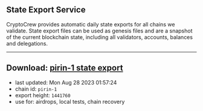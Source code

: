 ## State Export Service
CryptoCrew provides automatic daily state exports for all chains we validate. State export files can be used as genesis files and are a snapshot of the current blockchain state, including all validators, accounts, balances and delegations.

---
**Download: [pirin-1 state export](https://dl.ccvalidators.com/SERVICE/nolus/pirin-1_export_1441760.json)**
---

- last updated: Mon Aug 28 2023 01:57:24
- chain id: `pirin-1`
- export height: `1441760`
- use for: airdrops, local tests, chain recovery
